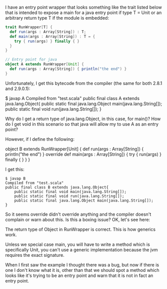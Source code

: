 I have an entry point wrapper that looks something like the trait listed below that is intended to expose a main for a java entry point if type T = Unit or an arbitrary return type T if the module is embedded:

```scala
trait RunWrapper[T] {
  def run(args : Array[String]) : T;
  def main(args : Array[String]) : T = {
    try { run(args) } finally { }
  }
}

// Entry point for java
object A extends RunWrapper[Unit] {
  def run(args : Array[String]) { println("the end") }
}
```
Unfortunately, I get this bytecode from the compiler (the same for both 2.8.1 and 2.9.0.1):

$ javap A
Compiled from "test.scala"
public final class A extends java.lang.Object{
    public static final java.lang.Object main(java.lang.String[]);
    public static final void run(java.lang.String[]);
}

Why do I get a return type of java.lang.Object, in this case, for main()? How do I get void in this scenario so that java will allow my to use A as an entry point?

However, if I define the following:

object B extends RunWrapper[Unit] {
  def run(args : Array[String]) { println("the end") }
  override def main(args : Array[String]) { try { run(args) } finally { } }
}

I get this:

```
$ javap B
Compiled from "test.scala"
public final class B extends java.lang.Object{
    public static final void main(java.lang.String[]);
    public static final void run(java.lang.String[]);
    public static final java.lang.Object main(java.lang.String[]);
}
```

So it seems override didn't override anything  and the compiler doesn't complain or warn about this.  Is this a boxing issue?
OK, let's see here:

The return type of Object in RunWrapper is correct.  This is how generics work.

Unless we special case main, you will have to write a method which is specifically Unit, you can't use a generic implementation because the jvm requires the exact signature.

When I first saw the example I thought there was a bug, but now if there is one I don't know what it is, other than that we should spot a method which looks like it's trying to be an entry point and warn that it is not in fact an entry point.
